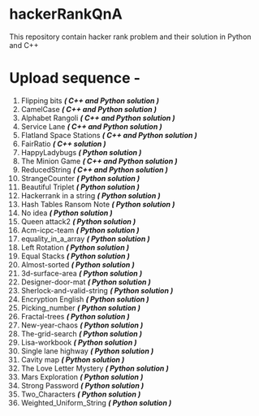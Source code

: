 # hackerRankQnA
This repository contain hacker rank problem and their solution in Python and C++ 


# Upload sequence -
  01. Flipping bits            ***( C++ and Python solution )***
  02. CamelCase                ***( C++ and Python solution )***
  03. Alphabet Rangoli         ***( C++ and Python solution )***
  04. Service Lane             ***( C++ and Python solution )***
  05. Flatland Space Stations  ***( C++ and Python solution )***
  06. FairRatio                ***( C++ solution )***
  07. HappyLadybugs            ***( Python solution )***
  08. The Minion Game          ***( C++ and Python solution )***
  09. ReducedString            ***( C++ and Python solution )***
  10. StrangeCounter           ***( Python solution )***
  11. Beautiful Triplet        ***( Python solution )***
  12. Hackerrank in a string   ***( Python solution )***
  13. Hash Tables Ransom Note  ***( Python solution )***
  14. No idea                  ***( Python solution )***
  15. Queen attack2            ***( Python solution )***
  16. Acm-icpc-team            ***( Python solution )***
  17. equality_in_a_array      ***( Python solution )***
  18. Left Rotation            ***( Python solution )***
  19. Equal Stacks             ***( Python solution )***
  20. Almost-sorted            ***( Python solution )***
  21. 3d-surface-area          ***( Python solution )***
  22. Designer-door-mat        ***( Python solution )***
  23. Sherlock-and-valid-string ***( Python solution )***
  24. Encryption English       ***( Python solution )***
  25. Picking_number           ***( Python solution )***
  26. Fractal-trees            ***( Python solution )***
  27. New-year-chaos           ***( Python solution )***
  28. The-grid-search          ***( Python solution )***
  29. Lisa-workbook            ***( Python solution )***
  30. Single lane highway      ***( Python solution )***
  31. Cavity map               ***( Python solution )***
  32. The Love Letter Mystery  ***( Python solution )***
  33. Mars Exploration         ***( Python solution )***
  34. Strong Password          ***( Python solution )***
  35. Two_Characters           ***( Python solution )***
  36. Weighted_Uniform_String  ***( Python solution )***
 
